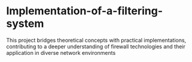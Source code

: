 # Implementation-of-a-filtering-system
This project bridges theoretical concepts with practical implementations, contributing to a deeper understanding of firewall technologies and their application in diverse network environments
